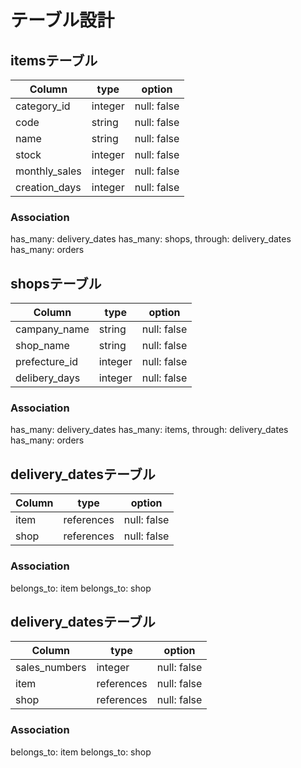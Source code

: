 # テーブル設計

## itemsテーブル

| Column        | type    | option      |
| ------------- | ------- | ----------- |
| category_id   | integer | null: false |
| code          | string  | null: false |
| name          | string  | null: false |
| stock         | integer | null: false |
| monthly_sales | integer | null: false |
| creation_days | integer | null: false |

### Association

has_many: delivery_dates
has_many: shops, through: delivery_dates
has_many: orders

## shopsテーブル

| Column        | type    | option      |
| ------------- | ------- | ----------- |
| campany_name  | string  | null: false |
| shop_name     | string  | null: false |
| prefecture_id | integer | null: false |
| delibery_days | integer | null: false |

### Association

has_many: delivery_dates
has_many: items, through: delivery_dates
has_many: orders

## delivery_datesテーブル

| Column        | type        | option      |
| ------------- | ----------- | ----------- |
| item          | references  | null: false |
| shop          | references  | null: false |

### Association

belongs_to: item
belongs_to: shop

## delivery_datesテーブル

| Column        | type        | option      |
| ------------- | ----------- | ----------- |
| sales_numbers | integer     | null: false |
| item          | references  | null: false |
| shop          | references  | null: false |

### Association

belongs_to: item
belongs_to: shop